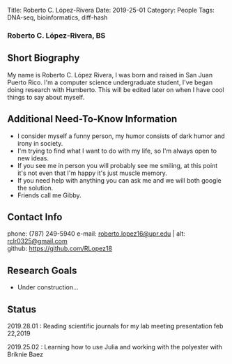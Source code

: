 Title: Roberto C. López-Rivera
Date: 2019-25-01
Category: People
Tags: DNA-seq, bioinformatics, diff-hash
  
### Roberto C. López-Rivera, BS
  
## Short Biography

My name is Roberto C. López Rivera, I was born and raised in San Juan Puerto Rico. I'm a computer science undergraduate student, I've began doing research with Humberto. This will be edited later on when I have cool things to say about myself.

## Additional Need-To-Know Information

+ I consider myself a funny person, my humor consists of dark humor and irony in society.
+ I'm trying to find what I want to do with my life, so I'm always open to new ideas. 
+ If you see me in person you will probably see me smiling, at this point it's not even that I'm happy it's just muscle memory.
+ If you need help with anything you can ask me and we will both google the solution. 
+ Friends call me Gibby.

## Contact Info 

phone: (787) 249-5940
e-mail: <roberto.lopez16@upr.edu> | alt: <rclr0325@gmail.com>  
github: <https://github.com/RLopez18>  
  
## Research Goals

+ Under construction... 
  
  
## Status  

2019.28.01
: Reading scientific journals for my lab meeting presentation feb 22,2019

2019.25.02
: Learning how to use Julia and working with the polyester with Briknie Baez
